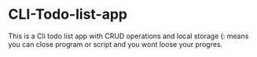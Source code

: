 # CLI-Todo-list-app
This is a Cli todo list app with CRUD operations and local storage  (: 
means you can close program or script and you wont loose your progres.
